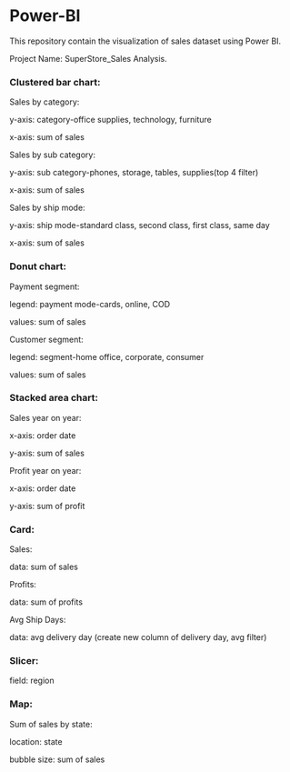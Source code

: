 # Power-BI
This repository contain the visualization  of sales dataset using Power BI.

Project Name: SuperStore_Sales Analysis.

### Clustered bar chart:

Sales by category:

y-axis: category-office supplies, technology, furniture

x-axis: sum of sales

Sales by sub category:

y-axis: sub category-phones, storage, tables, supplies(top 4 filter)

x-axis: sum of sales

Sales by ship mode:

y-axis: ship mode-standard class, second class, first class, same day

x-axis: sum of sales


### Donut chart:

Payment segment:

legend: payment mode-cards, online, COD

values: sum of sales

Customer segment:

legend: segment-home office, corporate, consumer 

values: sum of sales


### Stacked area chart:

Sales year on year:

x-axis: order date

y-axis: sum of sales

Profit year on year:

x-axis: order date

y-axis: sum of profit


### Card:

Sales:

data: sum of sales

Profits:

data: sum of profits

Avg Ship Days:

data: avg delivery day
(create new column of delivery day, avg filter)


### Slicer:

field: region


### Map:

Sum of sales by state:

location: state

bubble size: sum of sales


